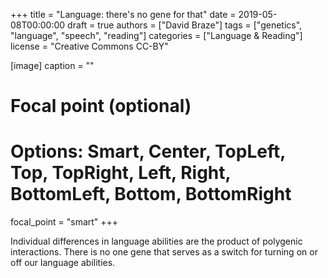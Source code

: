 +++
title = "Language: there's no gene for that"
date = 2019-05-08T00:00:00
draft = true
authors = ["David Braze"]
tags = ["genetics", "language", "speech", "reading"]
categories = ["Language & Reading"]
license = "Creative Commons CC-BY"

[image]
  caption = ""
  # Focal point (optional)
  # Options: Smart, Center, TopLeft, Top, TopRight, Left, Right, BottomLeft, Bottom, BottomRight
  focal_point = "smart"
+++

Individual differences in language abilities are the product of
polygenic interactions. There is no one gene that serves as a switch
for turning on or off our language abilities.

